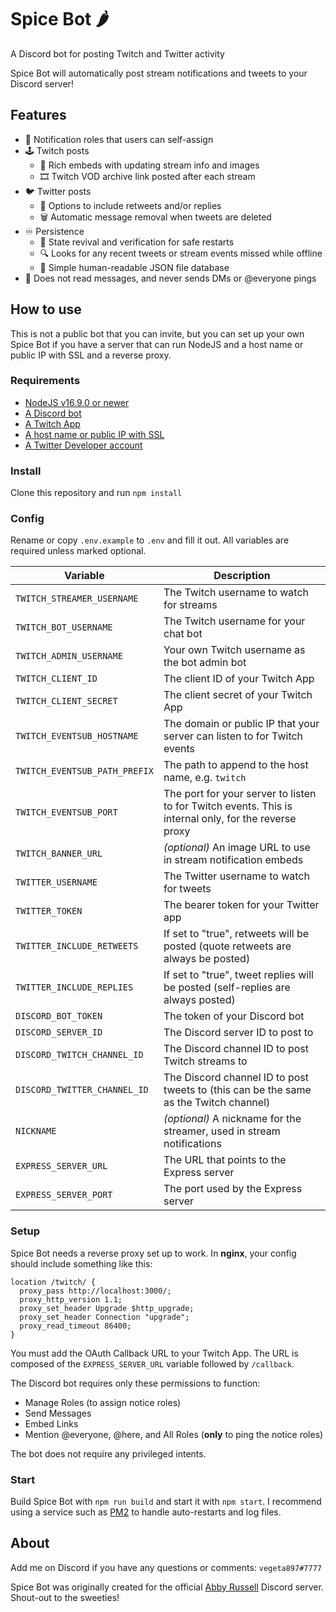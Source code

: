 # Spice Bot 🌶️

A Discord bot for posting Twitch and Twitter activity

Spice Bot will automatically post stream notifications and tweets to your Discord server!

## Features

- 🔔 Notification roles that users can self-assign
- 🕹️ Twitch posts
  - 📰 Rich embeds with updating stream info and images
  - 🎞️ Twitch VOD archive link posted after each stream
- 🐦 Twitter posts
  - 💬 Options to include retweets and/or replies
  - 🗑️ Automatic message removal when tweets are deleted
- ♾️ Persistence
  - 🔄 State revival and verification for safe restarts
  - 🔍 Looks for any recent tweets or stream events missed while offline
  - 📝 Simple human-readable JSON file database
- 🙈 Does not read messages, and never sends DMs or @everyone pings

## How to use

This is not a public bot that you can invite, but you can set up your own Spice Bot if you have a server that can run NodeJS and a host name or public IP with SSL and a reverse proxy.

### Requirements

- [NodeJS v16.9.0 or newer](https://nodejs.org/)
- [A Discord bot](https://discordjs.guide/preparations/setting-up-a-bot-application.html)
- [A Twitch App](https://dev.twitch.tv/console/apps/create)
- [A host name or public IP with SSL](https://twurple.js.org/docs/getting-data/eventsub/listener-setup.html)
- [A Twitter Developer account](https://developer.twitter.com/en/apply-for-access)

### Install

Clone this repository and run `npm install`

### Config

Rename or copy `.env.example` to `.env` and fill it out. All variables are required unless marked optional.

| Variable                      | Description                                                                                           |
| ----------------------------- | ----------------------------------------------------------------------------------------------------- |
| `TWITCH_STREAMER_USERNAME`    | The Twitch username to watch for streams                                                              |
| `TWITCH_BOT_USERNAME`         | The Twitch username for your chat bot                                                                 |
| `TWITCH_ADMIN_USERNAME`       | Your own Twitch username as the bot admin bot                                                         |
| `TWITCH_CLIENT_ID`            | The client ID of your Twitch App                                                                      |
| `TWITCH_CLIENT_SECRET`        | The client secret of your Twitch App                                                                  |
| `TWITCH_EVENTSUB_HOSTNAME`    | The domain or public IP that your server can listen to for Twitch events                              |
| `TWITCH_EVENTSUB_PATH_PREFIX` | The path to append to the host name, e.g. `twitch`                                                    |
| `TWITCH_EVENTSUB_PORT`        | The port for your server to listen to for Twitch events. This is internal only, for the reverse proxy |
| `TWITCH_BANNER_URL`           | _(optional)_ An image URL to use in stream notification embeds                                        |
| `TWITTER_USERNAME`            | The Twitter username to watch for tweets                                                              |
| `TWITTER_TOKEN`               | The bearer token for your Twitter app                                                                 |
| `TWITTER_INCLUDE_RETWEETS`    | If set to "true", retweets will be posted (quote retweets are always be posted)                       |
| `TWITTER_INCLUDE_REPLIES`     | If set to "true", tweet replies will be posted (self-replies are always posted)                       |
| `DISCORD_BOT_TOKEN`           | The token of your Discord bot                                                                         |
| `DISCORD_SERVER_ID`           | The Discord server ID to post to                                                                      |
| `DISCORD_TWITCH_CHANNEL_ID`   | The Discord channel ID to post Twitch streams to                                                      |
| `DISCORD_TWITTER_CHANNEL_ID`  | The Discord channel ID to post tweets to (this can be the same as the Twitch channel)                 |
| `NICKNAME`                    | _(optional)_ A nickname for the streamer, used in stream notifications                                |
| `EXPRESS_SERVER_URL`          | The URL that points to the Express server                                                             |
| `EXPRESS_SERVER_PORT`         | The port used by the Express server                                                                   |

### Setup

Spice Bot needs a reverse proxy set up to work. In **nginx**, your config should include something like this:

```nginx
location /twitch/ {
  proxy_pass http://localhost:3000/;
  proxy_http_version 1.1;
  proxy_set_header Upgrade $http_upgrade;
  proxy_set_header Connection "upgrade";
  proxy_read_timeout 86400;
}
```

You must add the OAuth Callback URL to your Twitch App. The URL is composed of the `EXPRESS_SERVER_URL` variable followed by `/callback`.

The Discord bot requires only these permissions to function:

- Manage Roles (to assign notice roles)
- Send Messages
- Embed Links
- Mention @everyone, @here, and All Roles (**only** to ping the notice roles)

The bot does not require any privileged intents.

### Start

Build Spice Bot with `npm run build` and start it with `npm start`. I recommend using a service such as [PM2](https://pm2.keymetrics.io/) to handle auto-restarts and log files.

## About

Add me on Discord if you have any questions or comments: `vegeta897#7777`

Spice Bot was originally created for the official [Abby Russell](https://www.abbyfrombrooklyn.com/) Discord server. Shout-out to the sweeties!

